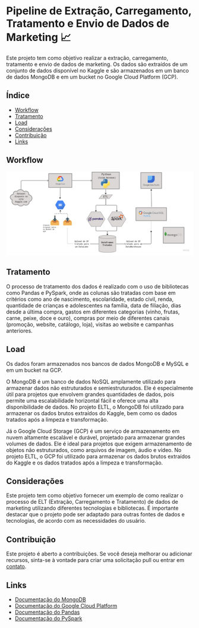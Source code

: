 # Pipeline de Extração, Carregamento, Tratamento e Envio de Dados de Marketing 📈

Este projeto tem como objetivo realizar a extração, carregamento, tratamento e envio de dados de marketing. Os dados são extraídos de um conjunto de dados disponível no Kaggle e são armazenados em um banco de dados MongoDB e em um bucket no Google Cloud Platform (GCP).


## Índice

- [Workflow](#workflow)
- [Tratamento](#tratamento)
- [Load](#load)
- [Considerações](#considerações)
- [Contribuição](#contribuição)
- [Links](#links)


## Workflow
![workflow.jpg](https://github.com/nayyarabernardo/marketing_analytics/blob/main/workflow.jpg)


## Tratamento

O processo de tratamento dos dados é realizado com o uso de bibliotecas como Pandas e PySpark, onde as colunas são tratadas com base em critérios como ano de nascimento, escolaridade, estado civil, renda, quantidade de crianças e adolescentes na família, data de filiação, dias desde a última compra, gastos em diferentes categorias (vinho, frutas, carne, peixe, doce e ouro), compras por meio de diferentes canais (promoção, website, catálogo, loja), visitas ao website e campanhas anteriores.

## Load

Os dados foram armazenados nos bancos de dados MongoDB e MySQL e em um bucket na GCP.

O MongoDB é um banco de dados NoSQL amplamente utilizado para armazenar dados não estruturados e semiestruturados. Ele é especialmente útil para projetos que envolvem grandes quantidades de dados, pois permite uma escalabilidade horizontal fácil e oferece uma alta disponibilidade de dados. No projeto ELTL, o MongoDB foi utilizado para armazenar os dados brutos extraídos do Kaggle, bem como os dados tratados após a limpeza e transformação.

Já o Google Cloud Storage (GCP) é um serviço de armazenamento em nuvem altamente escalável e durável, projetado para armazenar grandes volumes de dados. Ele é ideal para projetos que exigem armazenamento de objetos não estruturados, como arquivos de imagem, áudio e vídeo. No projeto ELTL, o GCP foi utilizado para armazenar os dados brutos extraídos do Kaggle e os dados tratados após a limpeza e transformação.


## Considerações

Este projeto tem como objetivo fornecer um exemplo de como realizar o processo de ELT (Extração, Carregamento e Tratamento) de dados de marketing utilizando diferentes tecnologias e bibliotecas. É importante destacar que o projeto pode ser adaptado para outras fontes de dados e tecnologias, de acordo com as necessidades do usuário.

## Contribuição

Este projeto é aberto a contribuições. Se você deseja melhorar ou adicionar recursos, sinta-se à vontade para criar uma solicitação pull ou entrar em [contato](https://www.linkedin.com/in/nayyarabernardo).

## Links

- [Documentação do MongoDB](https://docs.mongodb.com/)
- [Documentação do Google Cloud Platform](https://cloud.google.com/docs)
- [Documentação do Pandas](https://pandas.pydata.org/docs/)
- [Documentação do PySpark](https://spark.apache.org/docs/latest/api/python/)
